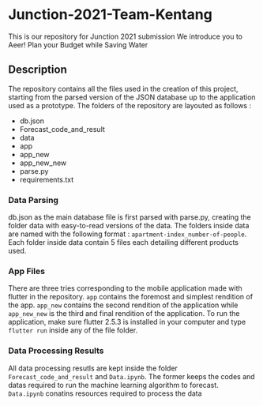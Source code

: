 # Junction-2021-Team-Kentang
This is our repository for Junction 2021 submission
We introduce you to Aeer! Plan your Budget while Saving Water

## Description
The repository contains all the files used in the creation of this project, starting from the parsed version of the JSON database up to the application used as a prototype. The folders of the repository are layouted as follows : 
- db.json
- Forecast_code_and_result
- data
- app
- app_new
- app_new_new
- parse.py
- requirements.txt


### Data Parsing
db.json as the main database file is first parsed with parse.py, creating the folder data with easy-to-read versions of the data. The folders inside data are named with the following format : `apartment-index_number-of-people`. Each folder inside data contain 5 files each detailing different products used. 

### App Files
There are three tries corresponding to the mobile application made with flutter in the repository. `app` contains the foremost and simplest rendition of the app. `app_new` contains the second rendition of the application while `app_new_new` is the third and final rendition of the application. To run the application, make sure flutter 2.5.3 is installed in your computer and type `flutter run` inside any of the file folder. 

### Data Processing Results
All data processing resutls are kept inside the folder `Forecast_code_and_result` and `Data.ipynb`. The former keeps the codes and datas required to run the machine learning algorithm to forecast.    
`Data.ipynb` conatins resources required to process the data

